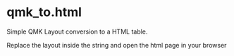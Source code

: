 # qmk_to.html

Simple QMK Layout conversion to a HTML table.

Replace the layout inside the string and open the html page in your browser
